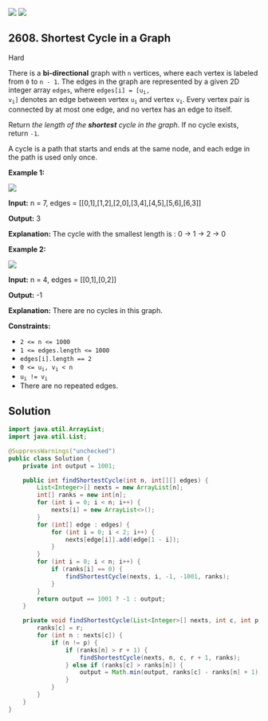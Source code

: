 [![](https://img.shields.io/github/stars/javadev/LeetCode-in-Java?label=Stars&style=flat-square)](https://github.com/javadev/LeetCode-in-Java)
[![](https://img.shields.io/github/forks/javadev/LeetCode-in-Java?label=Fork%20me%20on%20GitHub%20&style=flat-square)](https://github.com/javadev/LeetCode-in-Java/fork)

## 2608\. Shortest Cycle in a Graph

Hard

There is a **bi-directional** graph with `n` vertices, where each vertex is labeled from `0` to `n - 1`. The edges in the graph are represented by a given 2D integer array `edges`, where <code>edges[i] = [u<sub>i</sub>, v<sub>i</sub>]</code> denotes an edge between vertex <code>u<sub>i</sub></code> and vertex <code>v<sub>i</sub></code>. Every vertex pair is connected by at most one edge, and no vertex has an edge to itself.

Return _the length of the **shortest** cycle in the graph_. If no cycle exists, return `-1`.

A cycle is a path that starts and ends at the same node, and each edge in the path is used only once.

**Example 1:**

![](https://assets.leetcode.com/uploads/2023/01/04/cropped.png)

**Input:** n = 7, edges = \[\[0,1],[1,2],[2,0],[3,4],[4,5],[5,6],[6,3]]

**Output:** 3

**Explanation:** The cycle with the smallest length is : 0 -> 1 -> 2 -> 0

**Example 2:**

![](https://assets.leetcode.com/uploads/2023/01/04/croppedagin.png)

**Input:** n = 4, edges = \[\[0,1],[0,2]]

**Output:** -1

**Explanation:** There are no cycles in this graph.

**Constraints:**

*   `2 <= n <= 1000`
*   `1 <= edges.length <= 1000`
*   `edges[i].length == 2`
*   <code>0 <= u<sub>i</sub>, v<sub>i</sub> < n</code>
*   <code>u<sub>i</sub> != v<sub>i</sub></code>
*   There are no repeated edges.

## Solution

```java
import java.util.ArrayList;
import java.util.List;

@SuppressWarnings("unchecked")
public class Solution {
    private int output = 1001;

    public int findShortestCycle(int n, int[][] edges) {
        List<Integer>[] nexts = new ArrayList[n];
        int[] ranks = new int[n];
        for (int i = 0; i < n; i++) {
            nexts[i] = new ArrayList<>();
        }
        for (int[] edge : edges) {
            for (int i = 0; i < 2; i++) {
                nexts[edge[i]].add(edge[1 - i]);
            }
        }
        for (int i = 0; i < n; i++) {
            if (ranks[i] == 0) {
                findShortestCycle(nexts, i, -1, -1001, ranks);
            }
        }
        return output == 1001 ? -1 : output;
    }

    private void findShortestCycle(List<Integer>[] nexts, int c, int p, int r, int[] ranks) {
        ranks[c] = r;
        for (int n : nexts[c]) {
            if (n != p) {
                if (ranks[n] > r + 1) {
                    findShortestCycle(nexts, n, c, r + 1, ranks);
                } else if (ranks[c] > ranks[n]) {
                    output = Math.min(output, ranks[c] - ranks[n] + 1);
                }
            }
        }
    }
}
```